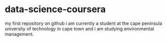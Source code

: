 # data-science-coursera
my first repository on github
i am currently a student at the cape peninsula university of technology in cape town and i am studying  environmental management.
